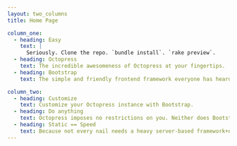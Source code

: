 ```yaml
---
layout: two_columns
title: Home Page

column_one:
  - heading: Easy
    text: |
      Seriously. Clone the repo. `bundle install`. `rake preview`.
  - heading: Octopress
    text: The incredible awesomeness of Octopress at your fingertips.
  - heading: Bootstrap
    text: The simple and friendly frontend framework everyone has heard of.

column_two:
  - heading: Customize
    text: Customize your Octopress instance with Bootstrap.
  - heading: Do anything
    text: Octopress imposes no restrictions on you. Neither does Bootstrap.
  - heading: Static == Speed
    text: Because not every nail needs a heavy server-based framework+database hammer.
---
```

